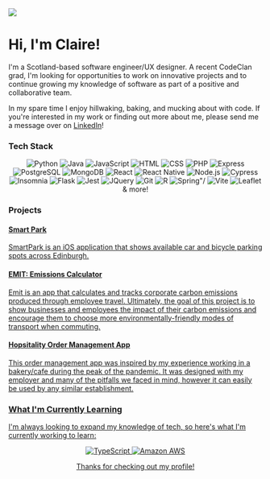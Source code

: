 <img src="https://media3.giphy.com/media/v1.Y2lkPTc5MGI3NjExNHRveWs0NGlpdGlmY290Z2p2YnJvaG9qczAwM2x4M2wxbXJkcmo3ZSZlcD12MV9pbnRlcm5hbF9naWZfYnlfaWQmY3Q9Zw/dzaUX7CAG0Ihi/giphy.gif">

<h1>Hi, I'm Claire!</h1>
<p>I'm a Scotland-based software engineer/UX designer. A recent CodeClan grad, I'm looking for opportunities to work on innovative projects and to continue growing my knowledge of software as part of a positive and collaborative team.</p> 

<p>In my spare time I enjoy hillwaking, baking, and mucking about with code. If you're interested in my work or finding out more about me, please send me a message over on <a href="https://www.linkedin.com/in/claire-e-martin/">LinkedIn</a>!</p>

<h3>Tech Stack</h3>
<p align="center">
    <img src="https://img.shields.io/badge/Python-FFD43B?style=for-the-badge&logo=python&logoColor=blue" alt="Python"/>
    <img src="https://img.shields.io/badge/java-%23ED8B00.svg?style=for-the-badge&logo=openjdk&logoColor=white" alt="Java"/>
    <img src="https://img.shields.io/badge/JavaScript-323330?style=for-the-badge&logo=javascript&logoColor=F7DF1E" alt="JavaScript"/>
    <img src="https://img.shields.io/badge/HTML5-E34F26?style=for-the-badge&logo=html5&logoColor=white" alt="HTML"/>
    <img src="https://img.shields.io/badge/CSS3-1572B6?style=for-the-badge&logo=css3&logoColor=white" alt="CSS"/>
    <img src="https://img.shields.io/badge/PHP-777BB4?style=for-the-badge&logo=php&logoColor=white" alt="PHP"/>
    <img src="https://img.shields.io/badge/express.js-%23404d59.svg?style=for-the-badge&logo=express&logoColor=%2361DAFB" alt="Express"/>
    <img src="https://img.shields.io/badge/PostgreSQL-316192?style=for-the-badge&logo=postgresql&logoColor=white" alt="PostgreSQL"/>
    <img src="https://img.shields.io/badge/MongoDB-4EA94B?style=for-the-badge&logo=mongodb&logoColor=white" alt="MongoDB"/>
    <img src="https://img.shields.io/badge/React-20232A?style=for-the-badge&logo=react&logoColor=61DAFB" alt="React"/>
    <img src="https://img.shields.io/badge/react_native-%2320232a.svg?style=for-the-badge&logo=react&logoColor=%2361DAFB" alt="React Native"/>
    <img src="https://img.shields.io/badge/Node%20js-339933?style=for-the-badge&logo=nodedotjs&logoColor=white" alt="Node.js"/>
    <img src="https://img.shields.io/badge/Cypress-17202C?style=for-the-badge&logo=cypress&logoColor=white" alt="Cypress"/>
    <img src="https://img.shields.io/badge/Insomnia-5849be?style=for-the-badge&logo=Insomnia&logoColor=white" alt="Insomnia"/>
    <img src="https://img.shields.io/badge/flask-%23000.svg?style=for-the-badge&logo=flask&logoColor=white" alt="Flask"/>
    <img src="https://img.shields.io/badge/Jest-C21325?style=for-the-badge&logo=jest&logoColor=white" alt="Jest"/>
    <img src="https://img.shields.io/badge/jQuery-0769AD?style=for-the-badge&logo=jquery&logoColor=white" alt="JQuery"/>
    <img src="https://img.shields.io/badge/GIT-E44C30?style=for-the-badge&logo=git&logoColor=white" alt="Git"/>
    <img src="https://img.shields.io/badge/R-276DC3?style=for-the-badge&logo=r&logoColor=white" alt="R"/>
    <img src="https://img.shields.io/badge/Spring-6DB33F?style=for-the-badge&logo=spring&logoColor=white" alt=Spring"/>
    <img src="https://img.shields.io/badge/Vite-B73BFE?style=for-the-badge&logo=vite&logoColor=FFD62E" alt="Vite"/> 
    <img src="https://img.shields.io/badge/Leaflet-199900?style=for-the-badge&logo=Leaflet&logoColor=white" alt="Leaflet"/>
    <br>& more!
</p>
        
<!--   <a href="https://skillicons.dev">
    <img src="https://skillicons.dev/icons?i=java,python,javascript,html,css,php" />
    <img src="https://skillicons.dev/icons?i=git"/>
  </a> -->
<!-- <p>Python, Java, JavaScript, HTML, CSS, PHP</p> -->
<!-- <p>PostgreSQL, MongoDB, Flask, React, React Native, Node.js, Spring, Intellij, Cypress, Insomnia, Figma, Trello, Mocha,</p> -->

<!-- <h3>Other Tech & Skills</h3> -->
<!-- <p align="center"> -->
<!--     <img src="https://img.shields.io/badge/Figma-F24E1E?style=for-the-badge&logo=figma&logoColor=white" alt="Figma"/> -->
<!--     <img src="https://img.shields.io/badge/Trello-0052CC?style=for-the-badge&logo=trello&logoColor=white" alt="Trello"/> -->
<!--     <img src="https://img.shields.io/badge/Miro-F7C922?style=for-the-badge&logo=Miro&logoColor=050036" alt="Miro"/> -->
<!--     <img src="https://img.shields.io/badge/Wordpress-21759B?style=for-the-badge&logo=wordpress&logoColor=white" alt="WordPress"/> -->
<!--     <img src="https://img.shields.io/badge/Behance-0054F7?style=for-the-badge&logo=behance&logoColor=white" alt="Behance"/> -->
<!-- </p> -->
<h3>Projects</h3>
<div>
    <h4><a href="https://github.com/LidzDev/SmartPark">Smart Park</h4>
    <p>SmartPark is an iOS application that shows available car and bicycle parking spots across Edinburgh.  
</div>
<div>
    <h4><a href="https://github.com/LidzDev/Emissions-Calculator">EMIT: Emissions Calculator</h4>
    <p>Emit is an app that calculates and tracks corporate carbon emissions produced through employee travel. Ultimately, the goal of this project is to show businesses and employees the impact of their carbon emissions and encourage them to choose more environmentally-friendly modes of transport when commuting. </p>
</div>
<div>
    <h4><a href="https://github.com/cemmartin/python_project">Hopsitality Order Management App</h4>
    <p>This order management app was inspired by my experience working in a bakery/cafe during the peak of the pandemic. It was designed with my employer and many of the pitfalls we faced in mind, however it can easily be used by any similar establishment.</p>
</div>

<h3>What I'm Currently Learning</h3>
<p>I'm always looking to expand my knowledge of tech, so here's what I'm currently working to learn:
<p align="center">
    <img src="https://img.shields.io/badge/TypeScript-007ACC?style=for-the-badge&logo=typescript&logoColor=white" alt="TypeScript"/>
    <img src="https://img.shields.io/badge/Amazon_AWS-FF9900?style=for-the-badge&logo=amazonaws&logoColor=white" alt="Amazon AWS"/>
</p>

<p align="center">Thanks for checking out my profile!</p>
